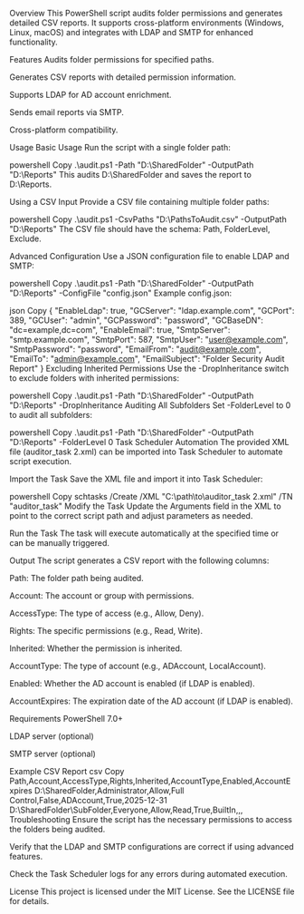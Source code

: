 Overview
This PowerShell script audits folder permissions and generates detailed CSV reports. It supports cross-platform environments (Windows, Linux, macOS) and integrates with LDAP and SMTP for enhanced functionality.

Features
Audits folder permissions for specified paths.

Generates CSV reports with detailed permission information.

Supports LDAP for AD account enrichment.

Sends email reports via SMTP.

Cross-platform compatibility.

Usage
Basic Usage
Run the script with a single folder path:

powershell
Copy
.\audit.ps1 -Path "D:\SharedFolder" -OutputPath "D:\Reports"
This audits D:\SharedFolder and saves the report to D:\Reports.

Using a CSV Input
Provide a CSV file containing multiple folder paths:

powershell
Copy
.\audit.ps1 -CsvPaths "D:\PathsToAudit.csv" -OutputPath "D:\Reports"
The CSV file should have the schema: Path, FolderLevel, Exclude.

Advanced Configuration
Use a JSON configuration file to enable LDAP and SMTP:

powershell
Copy
.\audit.ps1 -Path "D:\SharedFolder" -OutputPath "D:\Reports" -ConfigFile "config.json"
Example config.json:

json
Copy
{
  "EnableLdap": true,
  "GCServer": "ldap.example.com",
  "GCPort": 389,
  "GCUser": "admin",
  "GCPassword": "password",
  "GCBaseDN": "dc=example,dc=com",
  "EnableEmail": true,
  "SmtpServer": "smtp.example.com",
  "SmtpPort": 587,
  "SmtpUser": "user@example.com",
  "SmtpPassword": "password",
  "EmailFrom": "audit@example.com",
  "EmailTo": "admin@example.com",
  "EmailSubject": "Folder Security Audit Report"
}
Excluding Inherited Permissions
Use the -DropInheritance switch to exclude folders with inherited permissions:

powershell
Copy
.\audit.ps1 -Path "D:\SharedFolder" -OutputPath "D:\Reports" -DropInheritance
Auditing All Subfolders
Set -FolderLevel to 0 to audit all subfolders:

powershell
Copy
.\audit.ps1 -Path "D:\SharedFolder" -OutputPath "D:\Reports" -FolderLevel 0
Task Scheduler Automation
The provided XML file (auditor_task 2.xml) can be imported into Task Scheduler to automate script execution.

Import the Task
Save the XML file and import it into Task Scheduler:

powershell
Copy
schtasks /Create /XML "C:\path\to\auditor_task 2.xml" /TN "auditor_task"
Modify the Task
Update the Arguments field in the XML to point to the correct script path and adjust parameters as needed.

Run the Task
The task will execute automatically at the specified time or can be manually triggered.

Output
The script generates a CSV report with the following columns:

Path: The folder path being audited.

Account: The account or group with permissions.

AccessType: The type of access (e.g., Allow, Deny).

Rights: The specific permissions (e.g., Read, Write).

Inherited: Whether the permission is inherited.

AccountType: The type of account (e.g., ADAccount, LocalAccount).

Enabled: Whether the AD account is enabled (if LDAP is enabled).

AccountExpires: The expiration date of the AD account (if LDAP is enabled).

Requirements
PowerShell 7.0+

LDAP server (optional)

SMTP server (optional)

Example CSV Report
csv
Copy
Path,Account,AccessType,Rights,Inherited,AccountType,Enabled,AccountExpires
D:\SharedFolder,Administrator,Allow,Full Control,False,ADAccount,True,2025-12-31
D:\SharedFolder\SubFolder,Everyone,Allow,Read,True,BuiltIn,,,
Troubleshooting
Ensure the script has the necessary permissions to access the folders being audited.

Verify that the LDAP and SMTP configurations are correct if using advanced features.

Check the Task Scheduler logs for any errors during automated execution.

License
This project is licensed under the MIT License. See the LICENSE file for details.
